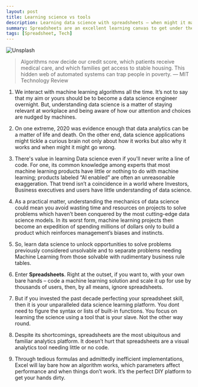```yaml
---
layout: post
title: Learning science vs tools
description: Learning data science with spreadsheets – when might it make sense?
summary: Spreadsheets are an excellent learning canvas to get under the hood and to build intuition for data science algorithms because Excel is a familiar and a visual analytics tool.
tags: [Spreadsheet, Tech]
---
```


![Unsplash](https://source.unsplash.com/4hbJ-eymZ1o/800x450/ "Source: unsplash.com/@florianolv")

> Algorithms now decide our credit score, which patients receive medical care, and which families get access to stable housing. This hidden web of automated systems can trap people in poverty.
— MIT Technology Review

1. We interact with machine learning algorithms all the time. It’s not to say that my aim or yours should be to become a data science engineer overnight. But, understanding data science is a matter of staying relevant at workplace and being aware of how our attention and choices are nudged by machines.

2. On one extreme, 2020 was evidence enough that data analytics can be a matter of life and death. On the other end, data science applications might tickle a curious brain not only about how it works but also why it works and when might it might go wrong.

3. There's value in learning Data science even if you'll never write a line of code. For one, its common knowledge among experts that most machine learning products have little or nothing to do with machine learning; products labeled “AI enabled” are often an unreasonable exaggeration. That trend isn’t a coincidence in a world where Investors, Business executives and users have little understanding of data science.

4. As a practical matter, understanding the mechanics of data science could mean you avoid wasting time and resources on projects to solve problems which haven’t been conquered by the most cutting-edge data science models. In its worst form, machine learning projects then become an expedition of spending millions of dollars only to build a product which reinforces management’s biases and instincts.

5. So, learn data science to unlock opportunities to solve problems previously considered unsolvable and to separate problems needing Machine Learning from those solvable with rudimentary business rule tables.

6. Enter **Spreadsheets**. Right at the outset, if you want to, with your own bare hands – code a machine learning solution and scale it up for use by thousands of users, then, by all means, ignore spreadsheets.

7. But if you invested the past decade perfecting your spreadsheet skill, then it is your unparalleled data science learning platform. You dont need to figure the syntax or lists of built-in functions. You focus on learning the science using a tool that is your slave. Not the other way round.

8. Despite its shortcomings, spreadsheets are the most ubiquitous and familiar analytics platform. It doesn’t hurt that spreadsheets are a visual analytics tool needing little or no code. 

9. Through tedious formulas and admittedly inefficient implementations, Excel will lay bare how an algorithm works, which parameters affect performance and when things don’t work. It’s the perfect DIY platform to get your hands dirty.